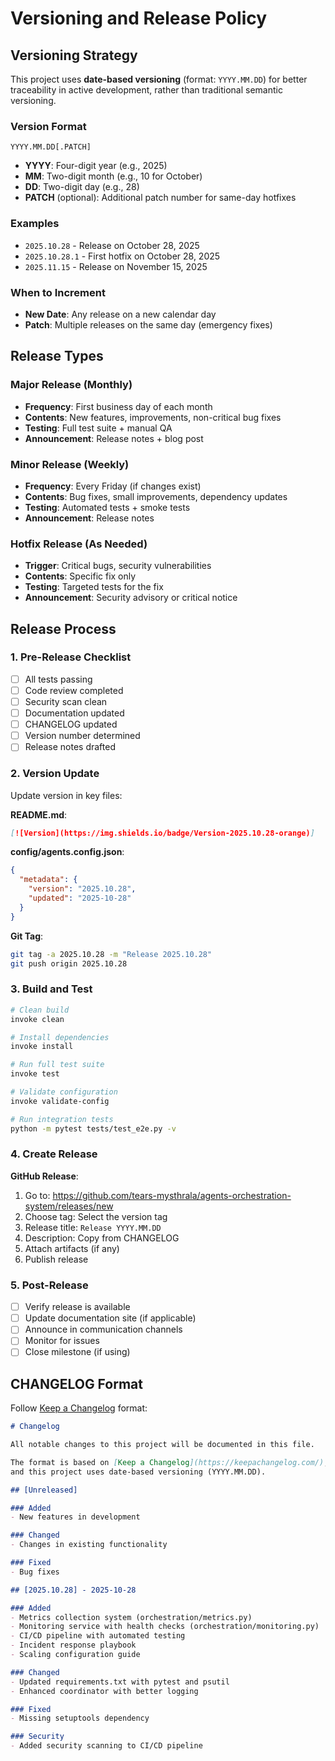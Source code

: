 # Versioning and Release Policy

## Versioning Strategy

This project uses **date-based versioning** (format: `YYYY.MM.DD`) for better traceability in active development, rather than traditional semantic versioning.

### Version Format

```
YYYY.MM.DD[.PATCH]
```

- **YYYY**: Four-digit year (e.g., 2025)
- **MM**: Two-digit month (e.g., 10 for October)
- **DD**: Two-digit day (e.g., 28)
- **PATCH** (optional): Additional patch number for same-day hotfixes

### Examples

- `2025.10.28` - Release on October 28, 2025
- `2025.10.28.1` - First hotfix on October 28, 2025
- `2025.11.15` - Release on November 15, 2025

### When to Increment

- **New Date**: Any release on a new calendar day
- **Patch**: Multiple releases on the same day (emergency fixes)

## Release Types

### Major Release (Monthly)
- **Frequency**: First business day of each month
- **Contents**: New features, improvements, non-critical bug fixes
- **Testing**: Full test suite + manual QA
- **Announcement**: Release notes + blog post

### Minor Release (Weekly)
- **Frequency**: Every Friday (if changes exist)
- **Contents**: Bug fixes, small improvements, dependency updates
- **Testing**: Automated tests + smoke tests
- **Announcement**: Release notes

### Hotfix Release (As Needed)
- **Trigger**: Critical bugs, security vulnerabilities
- **Contents**: Specific fix only
- **Testing**: Targeted tests for the fix
- **Announcement**: Security advisory or critical notice

## Release Process

### 1. Pre-Release Checklist

- [ ] All tests passing
- [ ] Code review completed
- [ ] Security scan clean
- [ ] Documentation updated
- [ ] CHANGELOG updated
- [ ] Version number determined
- [ ] Release notes drafted

### 2. Version Update

Update version in key files:

**README.md**:
```markdown
[![Version](https://img.shields.io/badge/Version-2025.10.28-orange)]
```

**config/agents.config.json**:
```json
{
  "metadata": {
    "version": "2025.10.28",
    "updated": "2025-10-28"
  }
}
```

**Git Tag**:
```bash
git tag -a 2025.10.28 -m "Release 2025.10.28"
git push origin 2025.10.28
```

### 3. Build and Test

```bash
# Clean build
invoke clean

# Install dependencies
invoke install

# Run full test suite
invoke test

# Validate configuration
invoke validate-config

# Run integration tests
python -m pytest tests/test_e2e.py -v
```

### 4. Create Release

**GitHub Release**:
1. Go to: https://github.com/tears-mysthrala/agents-orchestration-system/releases/new
2. Choose tag: Select the version tag
3. Release title: `Release YYYY.MM.DD`
4. Description: Copy from CHANGELOG
5. Attach artifacts (if any)
6. Publish release

### 5. Post-Release

- [ ] Verify release is available
- [ ] Update documentation site (if applicable)
- [ ] Announce in communication channels
- [ ] Monitor for issues
- [ ] Close milestone (if using)

## CHANGELOG Format

Follow [Keep a Changelog](https://keepachangelog.com/) format:

```markdown
# Changelog

All notable changes to this project will be documented in this file.

The format is based on [Keep a Changelog](https://keepachangelog.com/),
and this project uses date-based versioning (YYYY.MM.DD).

## [Unreleased]

### Added
- New features in development

### Changed
- Changes in existing functionality

### Fixed
- Bug fixes

## [2025.10.28] - 2025-10-28

### Added
- Metrics collection system (orchestration/metrics.py)
- Monitoring service with health checks (orchestration/monitoring.py)
- CI/CD pipeline with automated testing
- Incident response playbook
- Scaling configuration guide

### Changed
- Updated requirements.txt with pytest and psutil
- Enhanced coordinator with better logging

### Fixed
- Missing setuptools dependency

### Security
- Added security scanning to CI/CD pipeline
